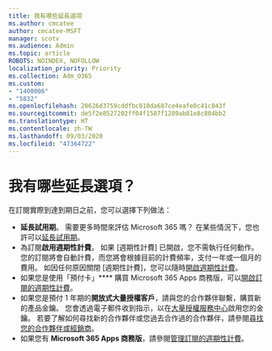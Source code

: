 ```yaml
---
title: 我有哪些延長選項
ms.author: cmcatee
author: cmcatee-MSFT
manager: scotv
ms.audience: Admin
ms.topic: article
ROBOTS: NOINDEX, NOFOLLOW
localization_priority: Priority
ms.collection: Adm_O365
ms.custom:
- "1400006"
- "5832"
ms.openlocfilehash: 20626d3759cddfbc818da687ce4eafe0c41c843f
ms.sourcegitcommit: de5f2e8527202ff04f1587f1289ab81e8c804bb2
ms.translationtype: HT
ms.contentlocale: zh-TW
ms.lasthandoff: 09/03/2020
ms.locfileid: "47364722"
---
```

# <a name="what-are-my-options-to-extend"></a>我有哪些延長選項？

在訂閱實際到達到期日之前，您可以選擇下列做法：

- **延長試用期**。  需要更多時間來評估 Microsoft 365 嗎？ 在某些情況下，您也許可以[延長試用期](https://docs.microsoft.com/microsoft-365/commerce/extend-your-trial)。  
- 為訂閱**啟用週期性計費**。 如果 [週期性計費] 已開啟，您不需執行任何動作。 您的訂閱將會自動計費，而您將會根據目前的計費頻率，支付一年或一個月的費用。 如因任何原因關閉 [週期性計費]，您可以隨時[開啟週期性計費](https://docs.microsoft.com/microsoft-365/commerce/subscriptions/renew-your-subscription)。
- 如果您是使用「預付卡」**** 購買 Microsoft 365 Apps 商務版，可以[開啟訂閱的週期性計費](https://docs.microsoft.com/microsoft-365/commerce/subscriptions/renew-your-subscription)。
- 如果您是預付 1 年期的**開放式大量授權客戶**，請與您的合作夥伴聯繫，購買新的產品金鑰。 您會透過電子郵件收到指示，以在[大量授權服務中心](https://go.microsoft.com/fwlink/p/?LinkID=282016)啟用您的金鑰。 若要了解如何尋找新的合作夥伴或您過去合作過的合作夥伴，請參閱[尋找您的合作夥伴或經銷商](https://docs.microsoft.com/microsoft-365/admin/manage/find-your-partner-or-reseller)。
- 如果您有 **Microsoft 365 Apps 商務版**，請參閱[管理訂閱的週期性計費](https://docs.microsoft.com/microsoft-365/commerce/subscriptions/renew-your-subscription)。

